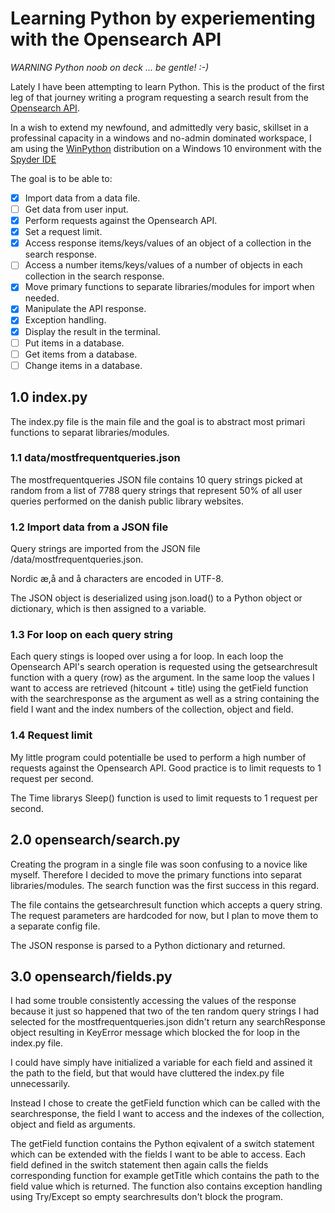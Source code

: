 # Learning Python by experiementing with the Opensearch API

_WARNING Python noob on deck ... be gentle! :-)_

Lately I have been attempting to learn Python.
This is the product of the first leg of that journey writing a program requesting a search result from the [Opensearch API](https://github.com/DBCDK/OpenSearch-webservice/wiki/OpenSearch-Web-Service).

In a wish to extend my newfound, and admittedly very basic, skillset in a professinal capacity in a windows and no-admin dominated workspace, I am using the [WinPython](https://github.com/winpython/winpython) distribution on a Windows 10 environment with the [Spyder IDE](https://www.spyder-ide.org/)

The goal is to be able to:
- [x] Import data from a data file.
- [ ] Get data from user input.
- [x] Perform requests against the Opensearch API.
- [x] Set a request limit.
- [x] Access response items/keys/values of an object of a collection in the search response.
- [ ] Access a number items/keys/values of a number of objects in each collection in the search response.
- [x] Move primary functions to separate libraries/modules for import when needed.
- [x] Manipulate the API response.
- [x] Exception handling.
- [x] Display the result in the terminal.
- [ ] Put items in a database.
- [ ] Get items from a database.
- [ ] Change items in a database.

## 1.0 index.py

The index.py file is the main file and the goal is to abstract most primari functions to separat libraries/modules.

### 1.1 data/mostfrequentqueries.json

The mostfrequentqueries JSON file contains 10 query strings picked at random from a list of 7788 query strings that represent 50% of all user queries performed on the danish public library websites.

### 1.2 Import data from a JSON file

Query strings are imported from the JSON file /data/mostfrequentqueries.json.

Nordic æ,å and å characters are encoded in UTF-8.

The JSON object is deserialized using json.load() to a Python object or dictionary, which is then assigned to a variable.

### 1.3 For loop on each query string

Each query stings is looped over using a for loop.
In each loop the Opensearch API's search operation is requested using the getsearchresult function with a query (row) as the argument.
In the same loop the values I want to access are retrieved (hitcount + title) using the getField function with the searchresponse as the argument as well as a string containing the field I want and the index numbers of the collection, object and field.

### 1.4 Request limit

My little program could potentialle be used to perform a high number of requests against the Opensearch API.
Good practice is to limit requests to 1 request per second.

The Time librarys Sleep() function is used to limit requests to 1 request per second.

## 2.0 opensearch/search.py

Creating the program in a single file was soon confusing to a novice like myself. Therefore I decided to move the primary functions into separat libraries/modules. The search function was the first success in this regard.

The file contains the getsearchresult function which accepts a query string.
The request parameters are hardcoded for now, but I plan to move them to a separate config file.

The JSON response is parsed to a Python dictionary and returned.

## 3.0 opensearch/fields.py

I had some trouble consistently accessing the values of the response because it just so happened that two of the ten random query strings I had selected for the mostfrequentqueries.json didn't return any searchResponse object resulting in KeyError message which blocked the for loop in the index.py file.

I could have simply have initialized a variable for each field and assined it the path to the field, but that would have cluttered the index.py file unnecessarily.

Instead I chose to create the getField function which can be called with the searchresponse, the field I want to access and the indexes of the collection, object and field as arguments.

The getField function contains the Python eqivalent of a switch statement which can be extended with the fields I want to be able to access.
Each field defined in the switch statement then again calls the fields corresponding function for example getTitle which contains the path to the field value which is returned.
The function also contains exception handling using Try/Except so empty searchresults don't block the program.
